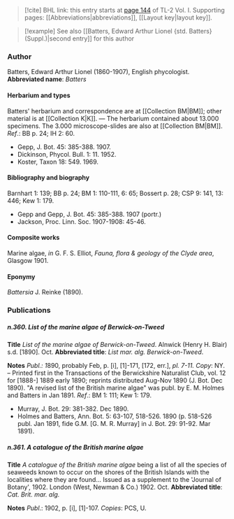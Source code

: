 > [!cite] BHL link: this entry starts at [page 144](https://www.biodiversitylibrary.org/page/33120275) of TL-2 Vol. I.
> Supporting pages: [[Abbreviations|abbreviations]], [[Layout key|layout key]].

> [!example] See also [[Batters, Edward Arthur Lionel {std. Batters} (Suppl.)|second entry]] for this author

### Author

Batters, Edward Arthur Lionel (1860-1907), English phycologist. 
**Abbreviated name**: *Batters*

#### Herbarium and types

Batters' herbarium and correspondence are at [[Collection BM|BM]]; other material is at [[Collection K|K]]. — The herbarium contained about 13.000 specimens. The 3.000 microscope-slides are also at [[Collection BM|BM]].
*Ref*.: BB p. 24; IH 2: 60.
- Gepp, J. Bot. 45: 385-388. 1907.
- Dickinson, Phycol. Bull. 1: 11. 1952.
- Koster, Taxon 18: 549. 1969.

#### Bibliography and biography

Barnhart 1: 139; BB p. 24; BM 1: 110-111, 6: 65; Bossert p. 28; CSP 9: 141, 13: 446; Kew 1: 179.
- Gepp and Gepp, J. Bot. 45: 385-388. 1907 (portr.)
- Jackson, Proc. Linn. Soc. 1907-1908: 45-46.

#### Composite works

Marine algae, *in* G. F. S. Elliot, *Fauna, flora & geology of the Clyde area*, Glasgow 1901.

#### Eponymy

*Battersia* J. Reinke (1890).

### Publications

##### n.360. List of the marine algae of Berwick-on-Tweed

**Title**
*List of the marine algae of Berwick-on-Tweed*. Alnwick (Henry H. Blair) s.d. \[1890\]. Oct.
**Abbreviated title**: *List mar. alg. Berwick-on-Tweed*.

**Notes**
*Publ.: 1*890, probably Feb, p. \[i\], \[1\]-171, \[172, err.\], *pl. 7-11. Copy*: NY. – Printed first in the Transactions of the Berwickshire Naturalist Club, vol. 12 for \[1888-\] 1889 early 1890; reprints distributed Aug-Nov 1890 (J. Bot. Dec 1890). "A revised list of the British marine algae" was publ. by E. M. Holmes and Batters in Jan 1891.
*Ref*.: BM 1: 111; Kew 1: 179.
- Murray, J. Bot. 29: 381-382. Dec 1890.
- Holmes and Batters, Ann. Bot. 5: 63-107, 518-526. 1890 (p. 518-526 publ. Jan 1891, fide G.M. \[G. M. R. Murray\] in J. Bot. 29: 91-92. Mar 1891).

##### n.361. A catalogue of the British marine algae

**Title**
*A catalogue of the British marine algae* being a list of all the species of seaweeds known to occur on the shores of the British Islands with the localities where they are found... Issued as a supplement to the 'Journal of Botany', 1902. London (West, Newman & Co.) 1902. Oct.
**Abbreviated title**: *Cat. Brit. mar. alg.*

**Notes**
*Publ*.: 1902, p. \[i\], \[1\]-107. *Copies*: PCS, U.

